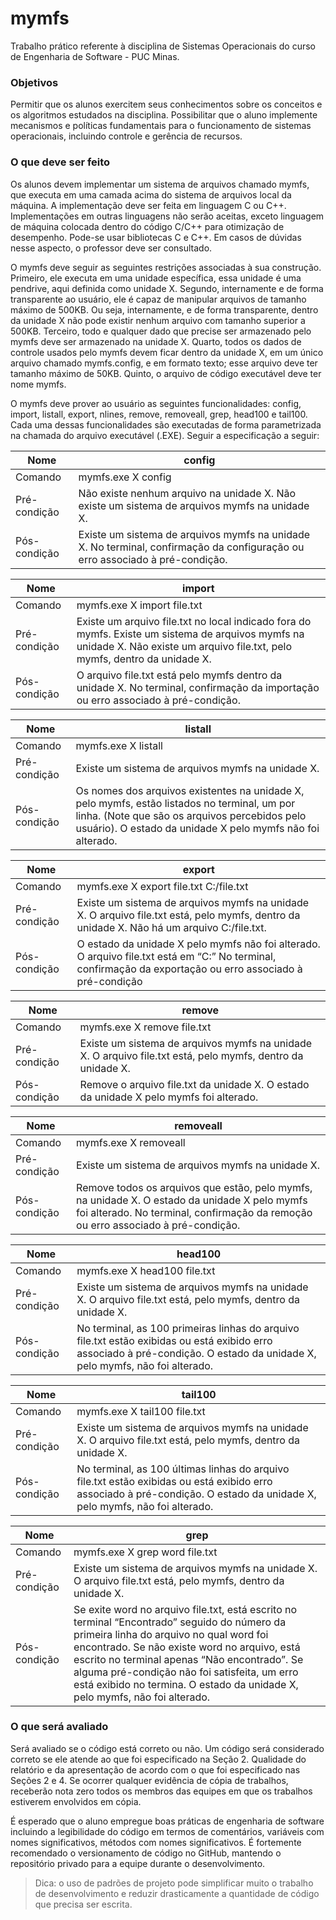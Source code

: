# mymfs

Trabalho prático referente à disciplina de Sistemas Operacionais do curso de Engenharia de Software - PUC Minas.


### Objetivos

Permitir que os alunos exercitem seus conhecimentos sobre os conceitos e os algoritmos estudados na disciplina. Possibilitar que o aluno implemente mecanismos e políticas fundamentais para o funcionamento de sistemas operacionais, incluindo controle e gerência de recursos.


### O que deve ser feito

Os alunos devem implementar um sistema de arquivos chamado mymfs, que executa em uma camada acima do sistema de arquivos local da máquina. A implementação deve ser feita em linguagem C ou C++. Implementações em outras linguagens não serão aceitas, exceto linguagem de máquina colocada dentro do código C/C++ para otimização de desempenho. Pode-se usar bibliotecas C e C++. Em casos de
dúvidas nesse aspecto, o professor deve ser consultado.

O mymfs deve seguir as seguintes restrições associadas à sua construção. Primeiro, ele executa em uma unidade específica, essa unidade é uma pendrive, aqui definida como unidade X. Segundo, internamente e de forma transparente ao usuário, ele é capaz de manipular arquivos de tamanho máximo de 500KB. Ou
seja, internamente, e de forma transparente, dentro da unidade X não pode existir nenhum arquivo com tamanho superior a 500KB. Terceiro, todo e qualquer dado que precise ser armazenado pelo mymfs deve ser armazenado na unidade X. Quarto, todos os dados de controle usados pelo mymfs devem ficar dentro da unidade X, em um único arquivo chamado mymfs.config, e em formato texto; esse arquivo deve ter tamanho máximo de 50KB. Quinto, o arquivo de código executável deve ter nome mymfs.

O mymfs deve prover ao usuário as seguintes funcionalidades: config, import, listall, export, nlines, remove, removeall, grep, head100 e tail100. Cada uma dessas funcionalidades são executadas de forma parametrizada na chamada do arquivo executável (.EXE). Seguir a especificação a seguir:

|Nome | config |
| ------ | ------ |
| Comando | mymfs.exe X config |
| Pré-condição | Não existe nenhum arquivo na unidade X. Não existe um sistema de arquivos mymfs na unidade X. |
| Pós-condição | Existe um sistema de arquivos mymfs na unidade X. No terminal, confirmação da configuração ou erro associado à pré-condição. |

|Nome | import |
| ------ | ------ |
| Comando | mymfs.exe X import file.txt |
| Pré-condição | Existe um arquivo file.txt no local indicado fora do mymfs. Existe um sistema de arquivos mymfs na unidade X. Não existe um arquivo file.txt, pelo mymfs, dentro da unidade X. |
| Pós-condição | O arquivo file.txt está pelo mymfs dentro da unidade X. No terminal, confirmação da importação ou erro associado à pré-condição. |

|Nome | listall |
| ------ | ------ |
| Comando | mymfs.exe X listall |
| Pré-condição | Existe um sistema de arquivos mymfs na unidade X. |
| Pós-condição | Os nomes dos arquivos existentes na unidade X, pelo mymfs, estão listados no terminal, um por linha. (Note que são os arquivos percebidos pelo usuário). O estado da unidade X pelo mymfs não foi alterado. |

|Nome | export|
| ------ | ------ |
| Comando | mymfs.exe X export file.txt C:/file.txt |
| Pré-condição | Existe um sistema de arquivos mymfs na unidade X. O arquivo file.txt está, pelo mymfs, dentro da unidade X. Não há um arquivo C:/file.txt. |  
| Pós-condição | O estado da unidade X pelo mymfs não foi alterado. O arquivo file.txt está em “C:” No terminal, confirmação da exportação ou erro associado à pré-condição |

|Nome | remove |
| ------ | ------ |
| Comando | mymfs.exe X remove file.txt |
| Pré-condição | Existe um sistema de arquivos mymfs na unidade X. O arquivo file.txt está, pelo mymfs, dentro da unidade X. |
| Pós-condição | Remove o arquivo file.txt da unidade X. O estado da unidade X pelo mymfs foi alterado. |

|Nome | removeall |
| ------ | ------ |
| Comando | mymfs.exe X removeall |
| Pré-condição | Existe um sistema de arquivos mymfs na unidade X. |
| Pós-condição | Remove todos os arquivos que estão, pelo mymfs, na unidade X. O estado da unidade X pelo mymfs foi alterado. No terminal, confirmação da remoção ou erro associado à pré-condição. |

|Nome | head100 |
| ------ | ------ |
| Comando | mymfs.exe X head100 file.txt |
| Pré-condição | Existe um sistema de arquivos mymfs na unidade X. O arquivo file.txt está, pelo mymfs, dentro da unidade X. |
| Pós-condição | No terminal, as 100 primeiras linhas do arquivo file.txt estão exibidas ou está exibido erro associado à pré-condição. O estado da unidade X, pelo mymfs, não foi alterado. |

|Nome | tail100 |
| ------ | ------ |
| Comando | mymfs.exe X tail100 file.txt |
| Pré-condição | Existe um sistema de arquivos mymfs na unidade X. O arquivo file.txt está, pelo mymfs, dentro da unidade X. |
| Pós-condição | No terminal, as 100 últimas linhas do arquivo file.txt estão exibidas ou está exibido erro associado à pré-condição. O estado da unidade X, pelo mymfs, não foi alterado. |

|Nome | grep |
| ------ | ------ |
| Comando | mymfs.exe X grep word file.txt |
| Pré-condição | Existe um sistema de arquivos mymfs na unidade X. O arquivo file.txt está, pelo mymfs, dentro da unidade X. |
| Pós-condição |Se exite word no arquivo file.txt, está escrito no terminal “Encontrado” seguido do número da primeira linha do arquivo no qual word foi encontrado. Se não existe word no arquivo, está escrito no terminal apenas “Não encontrado”. Se alguma pré-condição não foi satisfeita, um erro está exibido no termina. O estado da unidade X, pelo mymfs, não foi alterado. |


### O que será avaliado

Será avaliado se o código está correto ou não. Um código será considerado correto se ele atende ao que foi especificado na Seção 2. Qualidade do relatório e da apresentação de acordo com o que foi especificado nas Seções 2 e 4. Se ocorrer qualquer evidência de cópia de trabalhos, receberão nota zero
todos os membros das equipes em que os trabalhos estiverem envolvidos em cópia.

É esperado que o aluno empregue boas práticas de engenharia de software incluindo a legibilidade do código em termos de comentários, variáveis com nomes significativos, métodos com nomes significativos. É fortemente recomendado o versionamento de código no GitHub, mantendo o repositório
privado para a equipe durante o desenvolvimento.

>Dica: o uso de padrões de projeto pode simplificar muito o trabalho de desenvolvimento e reduzir drasticamente a quantidade de código que precisa ser escrita.
